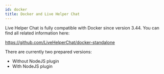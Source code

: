 ```yaml
---
id: docker
title: Docker and Live Helper Chat
---
```


Live Helper Chat is fully compatible with Docker since version 3.44. You can find all related information here:

https://github.com/LiveHelperChat/docker-standalone

There are currently two prepared versions:

*   Without NodeJS plugin
*   With NodeJS plugin
